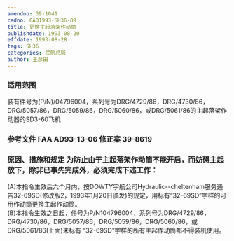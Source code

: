 ```yaml
---
amendno: 39-1041  
cadno: CAD1993-SH36-09  
title: 更换主起落架作动筒  
publishdate: 1993-08-20  
effdate: 1993-08-28  
tags: SH36  
categories: 民航总局  
author: 王彦田  
---
```

  
### 适用范围  
装有件号为(P/N)/04796004，系列号为DRG/4729/86，DRG/4730/86，DRG/5057/86，DRG/5059/86，DRG/5060/86，或DRG/5061/86的主起落架作动器的SD3-60飞机  
  
<!--more-->  
### 参考文件    FAA AD93-13-06 修正案 39-8619  
  
### 原因、措施和规定 为防止由于主起落架作动筒不能开启，而妨碍主起放下，除非已事先完成外，必须完成下述工作：  
(A)本指令生效后六个月内，按DOWTY宇航公司Hydraulic--cheltenham服务通告32-69SD(修改版2，1993年1月20日颁发)的规定，用标有“32-69SD”字样的可用作动筒更换主起作动筒。  
    (B)本指令生效之日起，件号为P/N104796004，系列号为DRG/4729/86，DRG/4730/86，DRG/5057/86，DRG/5059/86，DRG/5060/86，或DRG/5061/86(上面)未标有 “32-69SD”字样的所有主起作动筒都不得装机使用。  
  
